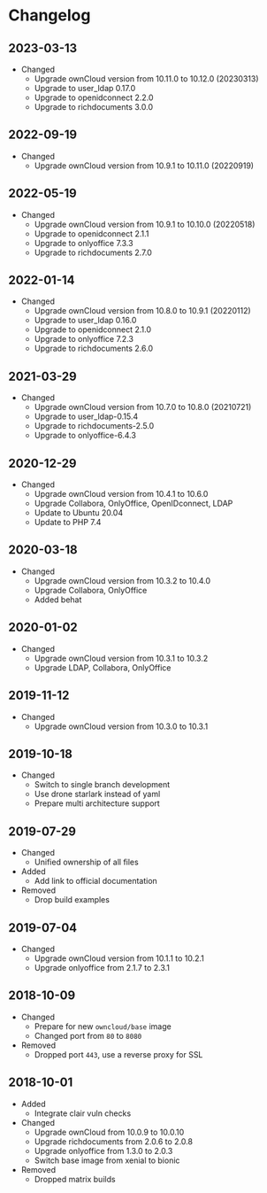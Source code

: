 # Changelog

## 2023-03-13

* Changed
  * Upgrade ownCloud version from 10.11.0 to 10.12.0 (20230313)
  * Upgrade to user_ldap 0.17.0
  * Upgrade to openidconnect 2.2.0
  * Upgrade to richdocuments 3.0.0

## 2022-09-19

* Changed
  * Upgrade ownCloud version from 10.9.1 to 10.11.0 (20220919)

## 2022-05-19

* Changed
  * Upgrade ownCloud version from 10.9.1 to 10.10.0 (20220518)
  * Upgrade to openidconnect 2.1.1
  * Upgrade to onlyoffice 7.3.3
  * Upgrade to richdocuments 2.7.0

## 2022-01-14

* Changed
  * Upgrade ownCloud version from 10.8.0 to 10.9.1 (20220112)
  * Upgrade to user_ldap 0.16.0
  * Upgrade to openidconnect 2.1.0
  * Upgrade to onlyoffice 7.2.3
  * Upgrade to richdocuments 2.6.0

## 2021-03-29

* Changed
  * Upgrade ownCloud version from 10.7.0 to 10.8.0 (20210721)
  * Upgrade to user_ldap-0.15.4
  * Upgrade to richdocuments-2.5.0
  * Upgrade to onlyoffice-6.4.3

## 2020-12-29

* Changed
  * Upgrade ownCloud version from 10.4.1 to 10.6.0
  * Upgrade Collabora, OnlyOffice, OpenIDconnect, LDAP
  * Update to Ubuntu 20.04
  * Update to PHP 7.4
  
## 2020-03-18

* Changed
  * Upgrade ownCloud version from 10.3.2 to 10.4.0
  * Upgrade Collabora, OnlyOffice
  * Added behat

## 2020-01-02

* Changed
  * Upgrade ownCloud version from 10.3.1 to 10.3.2
  * Upgrade LDAP, Collabora, OnlyOffice

## 2019-11-12

* Changed
  * Upgrade ownCloud version from 10.3.0 to 10.3.1

## 2019-10-18

* Changed
  * Switch to single branch development
  * Use drone starlark instead of yaml
  * Prepare multi architecture support

## 2019-07-29

* Changed
  * Unified ownership of all files
* Added
  * Add link to official documentation
* Removed
  * Drop build examples

## 2019-07-04

* Changed
  * Upgrade ownCloud version from 10.1.1 to 10.2.1
  * Upgrade onlyoffice from 2.1.7 to 2.3.1

## 2018-10-09

* Changed
  * Prepare for new `owncloud/base` image
  * Changed port from `80` to `8080`
* Removed
  * Dropped port `443`, use a reverse proxy for SSL

## 2018-10-01

* Added
  * Integrate clair vuln checks
* Changed
  * Upgrade ownCloud from 10.0.9 to 10.0.10
  * Upgrade richdocuments from 2.0.6 to 2.0.8
  * Upgrade onlyoffice from 1.3.0 to 2.0.3
  * Switch base image from xenial to bionic
* Removed
  * Dropped matrix builds
